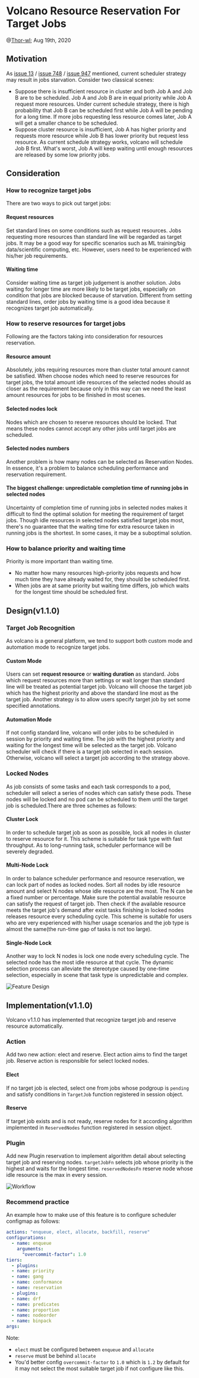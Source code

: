 # Volcano Resource Reservation For Target Jobs

@[Thor-wl](https://github.com/Thor-wl); Aug 19th, 2020

## Motivation

As [issue 13](https://github.com/volcano-sh/volcano/issues/13) / [issue 748](https://github.com/volcano-sh/volcano/issues/748) / [issue 947](https://github.com/volcano-sh/volcano/issues/947) mentioned, current scheduler strategy may result in jobs starvation. Consider two classical scenes:

* Suppose there is insufficient resource in cluster and both Job A and Job B are to be scheduled. Job A and Job B are in equal priority while Job A request more resources. Under current schedule strategy, there is high probability that Job B can be scheduled first while Job A will be pending for a long time. If more jobs requesting less resource comes later, Job A will get a smaller chance to be scheduled.
* Suppose cluster resource is insufficient, Job A has higher priority and requests more resource while Job B has lower priority but request less resource. As current schedule strategy works, volcano will schedule Job B first. What's worst, Job A will keep waiting until enough resources are released by some low priority jobs.

## Consideration

### How to recognize target jobs

There are two ways to pick out target jobs:

#### Request resources

Set standard lines on some conditions such as request resources. Jobs requesting more resources than standard line will be regarded as target jobs. It may be a good way for specific scenarios such as ML training/big data/scientific computing, etc. However, users need to be experienced with his/her job requirements.

#### Waiting time

Consider waiting time as target job judgement is another solution. Jobs waiting for longer time are more likely to be target jobs, especially on condition that jobs are blocked because of starvation. Different from setting standard lines, order jobs by waiting time is a good idea because it recognizes target job automatically.

### How to reserve resources for target jobs

Following are the factors taking into consideration for resources reservation.

#### Resource amount

Absolutely, jobs requiring resources more than cluster total amount cannot be satisfied. When choose nodes which need to reserve resources for target jobs, the total amount idle resources of the selected nodes should as closer as the requirement because only in this way can we need the least amount resources for jobs to be finished in most scenes.

#### Selected nodes lock

Nodes which are chosen to reserve resources should be locked. That means these nodes cannot accept any other jobs until target jobs are scheduled.

#### Selected nodes numbers

Another problem is how many nodes can be selected as Reservation Nodes. In essence, it's a problem to balance scheduling performance and reservation requirement.

#### The biggest challenge: unpredictable completion time of running jobs in selected nodes

Uncertainty of completion time of running jobs in selected nodes makes it difficult to find the optimal solution for meeting the requirement of target jobs. Though idle resources in selected nodes satisfied target jobs most, there's no guarantee that the waiting time for extra resource taken in running jobs is the shortest. In some cases, it may be a suboptimal solution.

### How to balance priority and waiting time

Priority is more important than waiting time.

* No matter how many resources high-priority jobs requests and how much time they have already waited for, they should be scheduled first.
* When jobs are at same priority but waiting time differs, job which waits for the longest time should be scheduled first.

## Design(v1.1.0)

### Target Job Recognition

As volcano is a general platform, we tend to support both custom mode and automation mode to recognize target jobs.

#### Custom Mode

Users can set **request resource** or **waiting duration** as standard. Jobs which request resources more than settings or wait longer than standard line will be treated as potential target job. Volcano will choose the target job which has the highest priority and above the standard line most as the target job. Another strategy is to allow users specify target job
by set some specified annotations.

#### Automation Mode

If not config standard line, volcano will order jobs to be scheduled in session by priority and waiting time. The job with the highest priority and waiting for the longest time will be selected as the target job. Volcano scheduler will check if there is a target job selected in each session. Otherwise, volcano will select a target job according to the strategy above.

### Locked Nodes

As job consists of some tasks and each task corresponds to a pod, scheduler will select a series of nodes which can satisfy these pods. These nodes will be locked and no pod can be scheduled to them until the target job is scheduled.There are three schemes as follows:

#### Cluster Lock

In order to schedule target job as soon as possible, lock all nodes in cluster to reserve resource for it. This scheme is suitable for task type with fast throughput. As to long-running task, scheduler performance will be severely degraded.

#### Multi-Node Lock

In order to balance scheduler performance and resource reservation, we can lock part of nodes as locked nodes. Sort all nodes by idle resource amount and select N nodes whose idle resource are the most. The N can be a fixed number or percentage. Make sure the potential available resource can satisfy the request of target job. Then check if the available resource meets the target job's demand after exist tasks finishing in locked nodes releases resource every scheduling cycle. This scheme is suitable for users who are very experienced with his/her usage scenarios and the job type is almost the same(the run-time gap of tasks is not too large).

#### Single-Node Lock

Another way to lock N nodes is lock one node every scheduling cycle. The selected node has the most idle resource at that cycle. The dynamic selection process can alleviate the stereotype caused by one-time selection, especially in scene that task type is unpredictable and complex.

![Feature Design](./images/reservation_design.png)

## Implementation(v1.1.0)

Volcano v1.1.0 has implemented that recognize target job and reserve resource automatically.

### Action

Add two new action: elect and reserve. Elect action aims to find the target job. Reserve action is responsible for select locked nodes.

#### Elect

If no target job is elected, select one from jobs whose podgroup is `pending` and satisfy conditions  in `TargetJob`
function registered in session object.

#### Reserve

If target job exists and is not ready, reserve nodes for it according algorithm implemented in `ReservedNodes` function registered in session object.

### Plugin

Add new Plugin reservation to implement algorithm detail about selecting target job and reserving nodes. `targetJobFn` selects job whose priority is the highest and waits for the longest time. `reservedNodesFn` reserve node whose idle resource is the max in every session.

![Workflow](./images/reservation_workflow.png)

### Recommend practice

An example how to make use of this feature is to configure scheduler configmap as follows:

```yaml
actions: "enqueue, elect, allocate, backfill, reserve"
configurations:
  - name: enqueue
    arguments:
      "overcommit-factor": 1.0
tiers:
  - plugins:
  - name: priority
  - name: gang
  - name: conformance
  - name: reservation
  - plugins:
  - name: drf
  - name: predicates
  - name: proportion
  - name: nodeorder
  - name: binpack
args:
```

Note:

* `elect` must be configured between `enqueue` and `allocate`
* `reserve` must be behind `allocate`
* You'd better config `overcommit-factor` to `1.0` which is `1.2` by default for it may not select the most suitable target job if not configure like this.
